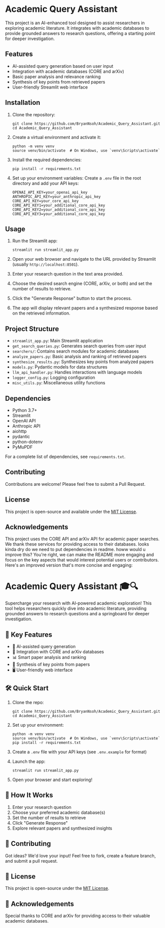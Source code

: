 # Academic Query Assistant

This project is an AI-enhanced tool designed to assist researchers in exploring academic literature. It integrates with academic databases to provide grounded answers to research questions, offering a starting point for deeper investigation.

## Features

- AI-assisted query generation based on user input
- Integration with academic databases (CORE and arXiv)
- Basic paper analysis and relevance ranking
- Synthesis of key points from retrieved papers
- User-friendly Streamlit web interface

## Installation

1. Clone the repository:
   ```
   git clone https://github.com/BryanNsoh/Academic_Query_Assistant.git
   cd Academic_Query_Assistant
   ```

2. Create a virtual environment and activate it:
   ```
   python -m venv venv
   source venv/bin/activate  # On Windows, use `venv\Scripts\activate`
   ```

3. Install the required dependencies:
   ```
   pip install -r requirements.txt
   ```

4. Set up your environment variables:
   Create a `.env` file in the root directory and add your API keys:
   ```
   OPENAI_API_KEY=your_openai_api_key
   ANTHROPIC_API_KEY=your_anthropic_api_key
   CORE_API_KEY=your_core_api_key
   CORE_API_KEY1=your_additional_core_api_key
   CORE_API_KEY2=your_additional_core_api_key
   CORE_API_KEY3=your_additional_core_api_key
   ```

## Usage

1. Run the Streamlit app:
   ```
   streamlit run streamlit_app.py
   ```

2. Open your web browser and navigate to the URL provided by Streamlit (usually `http://localhost:8501`).

3. Enter your research question in the text area provided.

4. Choose the desired search engine (CORE, arXiv, or both) and set the number of results to retrieve.

5. Click the "Generate Response" button to start the process.

6. The app will display relevant papers and a synthesized response based on the retrieved information.

## Project Structure

- `streamlit_app.py`: Main Streamlit application
- `get_search_queries.py`: Generates search queries from user input
- `searchers/`: Contains search modules for academic databases
- `analyze_papers.py`: Basic analysis and ranking of retrieved papers
- `synthesize_results.py`: Synthesizes key points from analyzed papers
- `models.py`: Pydantic models for data structures
- `llm_api_handler.py`: Handles interactions with language models
- `logger_config.py`: Logging configuration
- `misc_utils.py`: Miscellaneous utility functions

## Dependencies

- Python 3.7+
- Streamlit
- OpenAI API
- Anthropic API
- aiohttp
- pydantic
- python-dotenv
- PyMuPDF

For a complete list of dependencies, see `requirements.txt`.

## Contributing

Contributions are welcome! Please feel free to submit a Pull Request.

## License

This project is open-source and available under the [MIT License](LICENSE).

## Acknowledgements

This project uses the CORE API and arXiv API for academic paper searches. We thank these services for providing access to their databases.
looks kinda dry do we need to put dependencies in readme. howw would u improve this?
You're right, we can make the README more engaging and focus on the key aspects that would interest potential users or contributors. Here's an improved version that's more concise and engaging:

# Academic Query Assistant 🎓🔍

Supercharge your research with AI-powered academic exploration! This tool helps researchers quickly dive into academic literature, providing grounded answers to research questions and a springboard for deeper investigation.

## 🚀 Key Features

- 🧠 AI-assisted query generation
- 🔗 Integration with CORE and arXiv databases
- 📊 Smart paper analysis and ranking
- 📝 Synthesis of key points from papers
- 🖥️ User-friendly web interface

## 🛠️ Quick Start

1. Clone the repo:
   ```
   git clone https://github.com/BryanNsoh/Academic_Query_Assistant.git
   cd Academic_Query_Assistant
   ```

2. Set up your environment:
   ```
   python -m venv venv
   source venv/bin/activate  # On Windows, use `venv\Scripts\activate`
   pip install -r requirements.txt
   ```

3. Create a `.env` file with your API keys (see `.env.example` for format)

4. Launch the app:
   ```
   streamlit run streamlit_app.py
   ```

5. Open your browser and start exploring!

## 🧩 How It Works

1. Enter your research question
2. Choose your preferred academic database(s)
3. Set the number of results to retrieve
4. Click "Generate Response"
5. Explore relevant papers and synthesized insights

## 🤝 Contributing

Got ideas? We'd love your input! Feel free to fork, create a feature branch, and submit a pull request.

## 📜 License

This project is open-source under the [MIT License](LICENSE).

## 🙏 Acknowledgements

Special thanks to CORE and arXiv for providing access to their valuable academic databases.